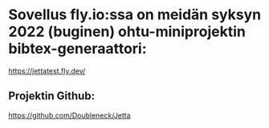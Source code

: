 # Sovellus fly.io:ssa on meidän syksyn 2022 (buginen) ohtu-miniprojektin bibtex-generaattori:

https://jettatest.fly.dev/

## Projektin Github:

https://github.com/Doubleneck/Jetta



